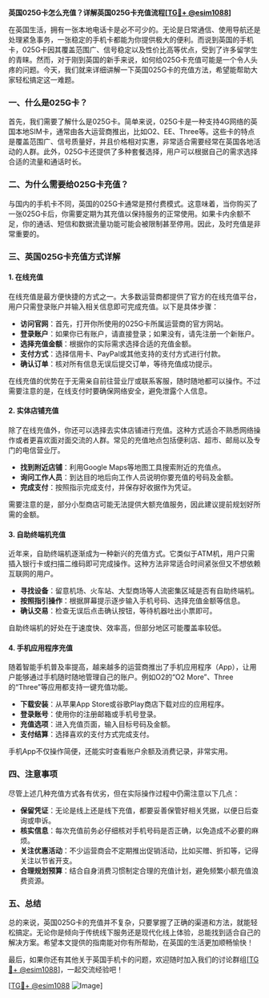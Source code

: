 **英国025G卡怎么充值？详解英国025G卡充值流程[[TG💪+ @esim1088](https://t.me/s/esim1088)]**

在英国生活，拥有一张本地电话卡是必不可少的。无论是日常通信、使用导航还是处理紧急事务，一张稳定的手机卡都能为你提供极大的便利。而说到英国的手机卡，025G卡因其覆盖范围广、信号稳定以及性价比高等优点，受到了许多留学生的青睐。然而，对于刚到英国的新手来说，如何给025G卡充值可能是一个令人头疼的问题。今天，我们就来详细讲解一下英国025G卡的充值方法，希望能帮助大家轻松搞定这一难题。

### 一、什么是025G卡？

首先，我们需要了解什么是025G卡。简单来说，025G卡是一种支持4G网络的英国本地SIM卡，通常由各大运营商推出，比如O2、EE、Three等。这些卡的特点是覆盖范围广、信号质量好，并且价格相对实惠，非常适合需要经常在英国各地活动的人群。此外，025G卡还提供了多种套餐选择，用户可以根据自己的需求选择合适的流量和通话时长。

### 二、为什么需要给025G卡充值？

与国内的手机卡不同，英国的025G卡通常是预付费模式。这意味着，当你购买了一张025G卡后，你需要定期为其充值以保持服务的正常使用。如果卡内余额不足，你的通话、短信和数据流量功能可能会被限制甚至停用。因此，及时充值是非常重要的。

### 三、英国025G卡充值方式详解

#### 1. 在线充值

在线充值是最方便快捷的方式之一。大多数运营商都提供了官方的在线充值平台，用户只需登录账户并输入相关信息即可完成充值。以下是具体步骤：

- **访问官网**：首先，打开你所使用的025G卡所属运营商的官方网站。
- **登录账户**：如果你已有账户，请直接登录；如果没有，请先注册一个新账户。
- **选择充值金额**：根据你的实际需求选择合适的充值金额。
- **支付方式**：选择信用卡、PayPal或其他支持的支付方式进行付款。
- **确认订单**：核对所有信息无误后提交订单，等待充值成功提示。

在线充值的优势在于无需亲自前往营业厅或联系客服，随时随地都可以操作。不过需要注意的是，在线支付时要确保网络安全，避免泄露个人信息。

#### 2. 实体店铺充值

除了在线充值外，你还可以选择去实体店铺进行充值。这种方式适合不熟悉网络操作或者更喜欢面对面交流的人群。常见的充值地点包括便利店、超市、邮局以及专门的电信营业厅。

- **找到附近店铺**：利用Google Maps等地图工具搜索附近的充值点。
- **询问工作人员**：到达目的地后向工作人员说明你要充值的号码及金额。
- **完成支付**：按照指示完成支付，并保存好收据作为凭证。

需要注意的是，部分小型商店可能无法提供大额充值服务，因此建议提前规划好所需的金额。

#### 3. 自助终端机充值

近年来，自助终端机逐渐成为一种新兴的充值方式。它类似于ATM机，用户只需插入银行卡或扫描二维码即可完成操作。这种方法非常适合时间紧张但又不想依赖互联网的用户。

- **寻找设备**：留意机场、火车站、大型商场等人流密集区域是否有自助终端机。
- **按照指引操作**：根据屏幕提示逐步输入手机号码、选择充值金额等信息。
- **确认交易**：检查无误后点击确认按钮，等待机器吐出小票即可。

自助终端机的好处在于速度快、效率高，但部分地区可能覆盖率较低。

#### 4. 手机应用程序充值

随着智能手机普及率提高，越来越多的运营商推出了手机应用程序（App），让用户能够通过手机随时随地管理自己的账户。例如O2的“O2 More”、Three的“Three”等应用都支持一键充值功能。

- **下载安装**：从苹果App Store或谷歌Play商店下载对应的应用程序。
- **登录账号**：使用你的注册邮箱或手机号登录。
- **充值选项**：进入充值页面，输入目标号码及金额。
- **支付结算**：选择喜欢的支付方式完成支付。

手机App不仅操作简便，还能实时查看账户余额及消费记录，非常实用。

### 四、注意事项

尽管上述几种充值方式各有优劣，但在实际操作过程中仍需注意以下几点：

- **保留凭证**：无论是线上还是线下充值，都要妥善保管好相关凭据，以便日后查询或申诉。
- **核实信息**：每次充值前务必仔细核对手机号码是否正确，以免造成不必要的麻烦。
- **关注优惠活动**：不少运营商会不定期推出促销活动，比如买赠、折扣等，记得关注以节省开支。
- **合理规划预算**：结合自身消费习惯制定合理的充值计划，避免频繁小额充值浪费资源。

### 五、总结

总的来说，英国025G卡的充值并不复杂，只要掌握了正确的渠道和方法，就能轻松搞定。无论你是倾向于传统线下服务还是现代化线上体验，总能找到适合自己的解决方案。希望本文提供的指南能对你有所帮助，在英国的生活更加顺畅愉快！

最后，如果你还有其他关于英国手机卡的问题，欢迎随时加入我们的讨论群组[[TG💪+ @esim1088](https://t.me/s/esim1088)]，一起交流经验吧！ 

[[TG💪+ @esim1088](https://t.me/s/esim1088) ![Image](https://i.postimg.cc/4NQfJmqS/Snipaste-2025-05-13-00-14-12.png)]